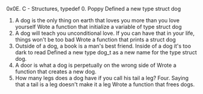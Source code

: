 0x0E. C - Structures, typedef
0. Poppy
Defined a new type struct dog
1. A dog is the only thing on earth that loves you more than you love yourself
Wote a function that initialize a variable of type struct dog
2. A dog will teach you unconditional love. If you can have that in your life, things won't be too bad
Wrote a function that prints a struct dog
3. Outside of a dog, a book is a man's best friend. Inside of a dog it's too dark to read
Defined a new type dog_t as a new name for the type struct dog.
4. A door is what a dog is perpetually on the wrong side of
Wrote a function that creates a new dog.
5. How many legs does a dog have if you call his tail a leg? Four. Saying that a tail is a leg doesn't make it a leg
Wrote a function that frees dogs.

